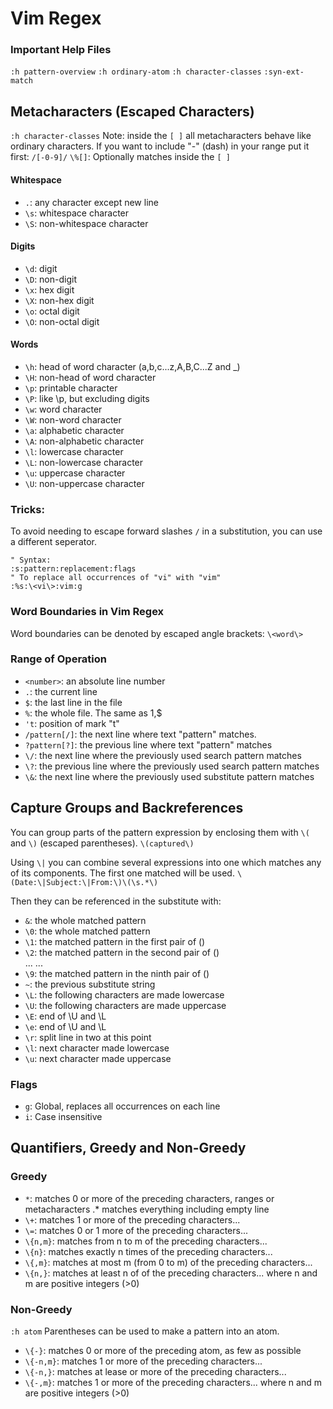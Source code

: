 
# Vim Regex

### Important Help Files
`:h pattern-overview`
`:h ordinary-atom`
`:h character-classes`
`:syn-ext-match`

## Metacharacters (Escaped Characters)
`:h character-classes`
Note: inside the `[ ]` all metacharacters behave like ordinary characters.
If you want to include "-" (dash) in your range put it first:
`/[-0-9]/`
`\%[]`: Optionally matches inside the `[ ]`

#### Whitespace
* `.`: any character except new line
* `\s`: whitespace character
* `\S`: non-whitespace character
#### Digits
* `\d`: digit
* `\D`: non-digit
* `\x`: hex digit
* `\X`: non-hex digit
* `\o`: octal digit
* `\O`: non-octal digit
#### Words
* `\h`: head of word character (a,b,c...z,A,B,C...Z and _)
* `\H`: non-head of word character
* `\p`: printable character
* `\P`: like \p, but excluding digits
* `\w`: word character
* `\W`: non-word character
* `\a`: alphabetic character
* `\A`: non-alphabetic character
* `\l`: lowercase character
* `\L`: non-lowercase character
* `\u`: uppercase character
* `\U`: non-uppercase character


### Tricks:
To avoid needing to escape forward slashes `/` in a substitution,
you can use a different seperator.
```vim
" Syntax:
:s:pattern:replacement:flags
" To replace all occurrences of "vi" with "vim"
:%s:\<vi\>:vim:g
```

### Word Boundaries in Vim Regex
Word boundaries can be denoted by escaped angle brackets: `\<word\>`


### Range of Operation

* `<number>`: an absolute line number
* `.`: the current line
* `$`: the last line in the file
* `%`: the whole file. The same as 1,$
* `'t`: position of mark "t"
* `/pattern[/]`: the next line where text "pattern" matches.
* `?pattern[?]`: the previous line where text "pattern" matches
* `\/`: the next line where the previously used search pattern matches
* `\?`: the previous line where the previously used search pattern matches
* `\&`: the next line where the previously used substitute pattern matches


## Capture Groups and Backreferences
You can group parts of the pattern expression by enclosing them 
with `\(` and `\)` (escaped parentheses).
`\(captured\)`

Using `\|` you can combine several expressions 
into one which matches any of its components.
The first one matched will be used.
`\(Date:\|Subject:\|From:\)\(\s.*\)`


Then they can be referenced in the substitute with:
* `&`:  the whole matched pattern 	
* `\0`: the whole matched pattern 	
* `\1`: the matched pattern in the first pair of \(\) 	
* `\2`: the matched pattern in the second pair of \(\) 	
... ... 	
* `\9`: the matched pattern in the ninth pair of \(\) 	
* `~`: the previous substitute string 	
* `\L`: the following characters are made lowercase
* `\U`: the following characters are made uppercase
* `\E`: end of \U and \L
* `\e`: end of \U and \L
* `\r`: split line in two at this point
* `\l`: next character made lowercase
* `\u`: next character made uppercase



### Flags

* `g`: Global, replaces all occurrences on each line
* `i`: Case insensitive


## Quantifiers, Greedy and Non-Greedy

### Greedy
* `*`: matches 0 or more of the preceding characters, ranges or metacharacters .* matches everything including empty line
* `\+`: matches 1 or more of the preceding characters...
* `\=`: matches 0 or 1 more of the preceding characters...
* `\{n,m}`: matches from n to m of the preceding characters...
* `\{n}`: matches exactly n times of the preceding characters...
* `\{,m}`: matches at most m (from 0 to m) of the preceding characters...
* `\{n,}`: matches at least n of of the preceding characters...
               where n and m are positive integers (>0)

### Non-Greedy
`:h atom`
Parentheses can be used to make a pattern into an atom.

* `\{-}`: matches 0 or more of the preceding atom, as few as possible
* `\{-n,m}`: matches 1 or more of the preceding characters...
* `\{-n,}`: matches at lease or more of the preceding characters...
* `\{-,m}`: matches 1 or more of the preceding characters...
                where n and m are positive integers (>0)



